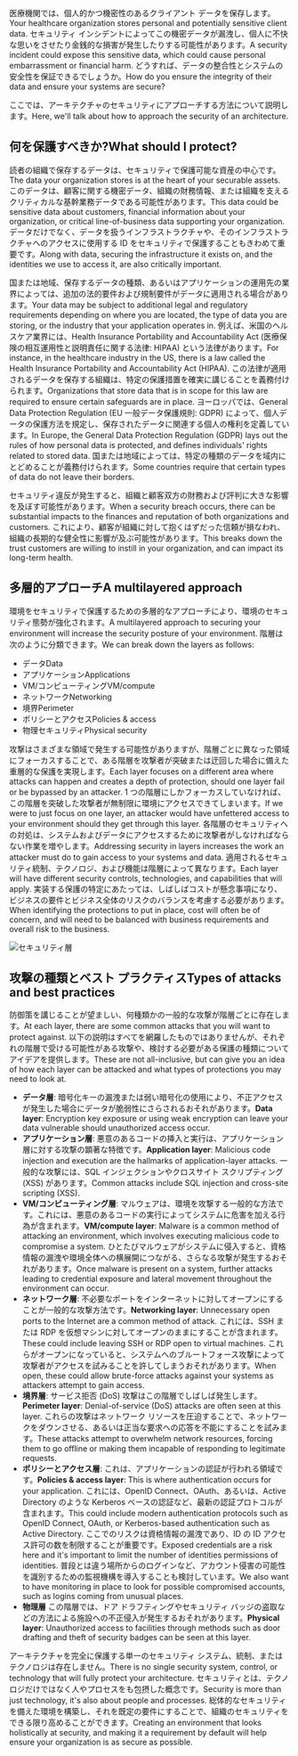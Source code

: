 <span data-ttu-id="03258-101">医療機関では、個人的かつ機密性のあるクライアント データを保存します。</span><span class="sxs-lookup"><span data-stu-id="03258-101">Your healthcare organization stores personal and potentially sensitive client data.</span></span> <span data-ttu-id="03258-102">セキュリティ インシデントによってこの機密データが漏洩し、個人に不快な思いをさせたり金銭的な損害が発生したりする可能性があります。</span><span class="sxs-lookup"><span data-stu-id="03258-102">A security incident could expose this sensitive data, which could cause personal embarrassment or financial harm.</span></span> <span data-ttu-id="03258-103">どうすれば、データの整合性とシステムの安全性を保証できるでしょうか。</span><span class="sxs-lookup"><span data-stu-id="03258-103">How do you ensure the integrity of their data and ensure your systems are secure?</span></span> 

<span data-ttu-id="03258-104">ここでは、アーキテクチャのセキュリティにアプローチする方法について説明します。</span><span class="sxs-lookup"><span data-stu-id="03258-104">Here, we'll talk about how to approach the security of an architecture.</span></span>

## <a name="what-should-i-protect"></a><span data-ttu-id="03258-105">何を保護すべきか?</span><span class="sxs-lookup"><span data-stu-id="03258-105">What should I protect?</span></span>

<span data-ttu-id="03258-106">読者の組織で保存するデータは、セキュリティで保護可能な資産の中心です。</span><span class="sxs-lookup"><span data-stu-id="03258-106">The data your organization stores is at the heart of your securable assets.</span></span> <span data-ttu-id="03258-107">このデータは、顧客に関する機密データ、組織の財務情報、または組織を支えるクリティカルな基幹業務データである可能性があります。</span><span class="sxs-lookup"><span data-stu-id="03258-107">This data could be sensitive data about customers, financial information about your organization, or critical line-of-business data supporting your organization.</span></span> <span data-ttu-id="03258-108">データだけでなく、データを扱うインフラストラクチャや、そのインフラストラクチャへのアクセスに使用する ID をセキュリティで保護することもきわめて重要です。</span><span class="sxs-lookup"><span data-stu-id="03258-108">Along with data, securing the infrastructure it exists on, and the identities we use to access it, are also critically important.</span></span>

<span data-ttu-id="03258-109">国または地域、保存するデータの種類、あるいはアプリケーションの運用先の業界によっては、追加の法的要件および規制要件がデータに適用される場合があります。</span><span class="sxs-lookup"><span data-stu-id="03258-109">Your data may be subject to additional legal and regulatory requirements depending on where you are located, the type of data you are storing, or the industry that your application operates in.</span></span> <span data-ttu-id="03258-110">例えば、米国のヘルスケア業界には、Health Insurance Portability and Accountability Act (医療保険の相互運用性と説明責任に関する法律: HIPAA) という法律があります。</span><span class="sxs-lookup"><span data-stu-id="03258-110">For instance, in the healthcare industry in the US, there is a law called the Health Insurance Portability and Accountability Act (HIPAA).</span></span> <span data-ttu-id="03258-111">この法律が適用されるデータを保存する組織は、特定の保護措置を確実に講じることを義務付けられます。</span><span class="sxs-lookup"><span data-stu-id="03258-111">Organizations that store data that is in scope for this law are required to ensure certain safeguards are in place.</span></span> <span data-ttu-id="03258-112">ヨーロッパでは、General Data Protection Regulation (EU 一般データ保護規則: GDPR) によって、個人データの保護方法を規定し、保存されたデータに関連する個人の権利を定義しています。</span><span class="sxs-lookup"><span data-stu-id="03258-112">In Europe, the General Data Protection Regulation (GDPR) lays out the rules of how personal data is protected, and defines individuals' rights related to stored data.</span></span> <span data-ttu-id="03258-113">国または地域によっては、特定の種類のデータを域内にとどめることが義務付けられます。</span><span class="sxs-lookup"><span data-stu-id="03258-113">Some countries require that certain types of data do not leave their borders.</span></span>

<span data-ttu-id="03258-114">セキュリティ違反が発生すると、組織と顧客双方の財務および評判に大きな影響を及ぼす可能性があります。</span><span class="sxs-lookup"><span data-stu-id="03258-114">When a security breach occurs, there can be substantial impacts to the finances and reputation of both organizations and customers.</span></span> <span data-ttu-id="03258-115">これにより、顧客が組織に対して抱くはずだった信頼が損なわれ、組織の長期的な健全性に影響が及ぶ可能性があります。</span><span class="sxs-lookup"><span data-stu-id="03258-115">This breaks down the trust customers are willing to instill in your organization, and can impact its long-term health.</span></span>

## <a name="a-multilayered-approach"></a><span data-ttu-id="03258-116">多層的アプローチ</span><span class="sxs-lookup"><span data-stu-id="03258-116">A multilayered approach</span></span>

<span data-ttu-id="03258-117">環境をセキュリティで保護するための多層的なアプローチにより、環境のセキュリティ態勢が強化されます。</span><span class="sxs-lookup"><span data-stu-id="03258-117">A multilayered approach to securing your environment will increase the security posture of your environment.</span></span> <span data-ttu-id="03258-118">階層は次のように分類できます。</span><span class="sxs-lookup"><span data-stu-id="03258-118">We can break down the layers as follows:</span></span>

* <span data-ttu-id="03258-119">データ</span><span class="sxs-lookup"><span data-stu-id="03258-119">Data</span></span>
* <span data-ttu-id="03258-120">アプリケーション</span><span class="sxs-lookup"><span data-stu-id="03258-120">Applications</span></span>
* <span data-ttu-id="03258-121">VM/コンピューティング</span><span class="sxs-lookup"><span data-stu-id="03258-121">VM/compute</span></span>
* <span data-ttu-id="03258-122">ネットワーク</span><span class="sxs-lookup"><span data-stu-id="03258-122">Networking</span></span>
* <span data-ttu-id="03258-123">境界</span><span class="sxs-lookup"><span data-stu-id="03258-123">Perimeter</span></span>
* <span data-ttu-id="03258-124">ポリシーとアクセス</span><span class="sxs-lookup"><span data-stu-id="03258-124">Policies & access</span></span>
* <span data-ttu-id="03258-125">物理セキュリティ</span><span class="sxs-lookup"><span data-stu-id="03258-125">Physical security</span></span>

<span data-ttu-id="03258-126">攻撃はさまざまな領域で発生する可能性がありますが、階層ごとに異なった領域にフォーカスすることで、ある階層を攻撃者が突破または迂回した場合に備えた重層的な保護を実現します。</span><span class="sxs-lookup"><span data-stu-id="03258-126">Each layer focuses on a different area where attacks can happen and creates a depth of protection, should one layer fail or be bypassed by an attacker.</span></span> <span data-ttu-id="03258-127">1 つの階層にしかフォーカスしていなければ、この階層を突破した攻撃者が無制限に環境にアクセスできてしまいます。</span><span class="sxs-lookup"><span data-stu-id="03258-127">If we were to just focus on one layer, an attacker would have unfettered access to your environment should they get through this layer.</span></span> <span data-ttu-id="03258-128">各階層のセキュリティへの対処は、システムおよびデータにアクセスするために攻撃者がしなければならない作業を増やします。</span><span class="sxs-lookup"><span data-stu-id="03258-128">Addressing security in layers increases the work an attacker must do to gain access to your systems and data.</span></span> <span data-ttu-id="03258-129">適用されるセキュリティ統制、テクノロジ、および機能は階層によって異なります。</span><span class="sxs-lookup"><span data-stu-id="03258-129">Each layer will have different security controls, technologies, and capabilities that will apply.</span></span> <span data-ttu-id="03258-130">実装する保護の特定にあたっては、しばしばコストが懸念事項になり、ビジネスの要件とビジネス全体のリスクのバランスを考慮する必要があります。</span><span class="sxs-lookup"><span data-stu-id="03258-130">When identifying the protections to put in place, cost will often be of concern, and will need to be balanced with business requirements and overall risk to the business.</span></span>

![セキュリティ層](../media-draft/security-layers.png)

## <a name="types-of-attacks-and-best-practices"></a><span data-ttu-id="03258-132">攻撃の種類とベスト プラクティス</span><span class="sxs-lookup"><span data-stu-id="03258-132">Types of attacks and best practices</span></span>

<span data-ttu-id="03258-133">防御策を講じることが望ましい、何種類かの一般的な攻撃が階層ごとに存在します。</span><span class="sxs-lookup"><span data-stu-id="03258-133">At each layer, there are some common attacks that you will want to protect against.</span></span> <span data-ttu-id="03258-134">以下の説明はすべてを網羅したものではありませんが、それぞれの階層で受ける可能性がある攻撃や、検討する必要がある保護の種類についてアイデアを提供します。</span><span class="sxs-lookup"><span data-stu-id="03258-134">These are not all-inclusive, but can give you an idea of how each layer can be attacked and what types of protections you may need to look at.</span></span>

* <span data-ttu-id="03258-135">**データ層**: 暗号化キーの漏洩または弱い暗号化の使用により、不正アクセスが発生した場合にデータが脆弱性にさらされるおそれがあります。</span><span class="sxs-lookup"><span data-stu-id="03258-135">**Data layer**: Encryption key exposure or using weak encryption can leave your data vulnerable should unauthorized access occur.</span></span>
* <span data-ttu-id="03258-136">**アプリケーション層**: 悪意のあるコードの挿入と実行は、アプリケーション層に対する攻撃の顕著な特徴です。</span><span class="sxs-lookup"><span data-stu-id="03258-136">**Application layer**: Malicious code injection and execution are the hallmarks of application-layer attacks.</span></span> <span data-ttu-id="03258-137">一般的な攻撃には、SQL インジェクションやクロスサイト スクリプティング (XSS) があります。</span><span class="sxs-lookup"><span data-stu-id="03258-137">Common attacks include SQL injection and cross-site scripting (XSS).</span></span>
* <span data-ttu-id="03258-138">**VM/コンピューティング層**: マルウェアは、環境を攻撃する一般的な方法です。これには、悪意のあるコードの実行によってシステムに危害を加える行為が含まれます。</span><span class="sxs-lookup"><span data-stu-id="03258-138">**VM/compute layer**: Malware is a common method of attacking an environment, which involves executing malicious code to compromise a system.</span></span> <span data-ttu-id="03258-139">ひとたびマルウェアがシステムに侵入すると、資格情報の漏洩や環境全体への横展開につながる、さらなる攻撃が発生するおそれがあります。</span><span class="sxs-lookup"><span data-stu-id="03258-139">Once malware is present on a system, further attacks leading to credential exposure and lateral movement throughout the environment can occur.</span></span>
* <span data-ttu-id="03258-140">**ネットワーク層**: 不必要なポートをインターネットに対してオープンにすることが一般的な攻撃方法です。</span><span class="sxs-lookup"><span data-stu-id="03258-140">**Networking layer**: Unnecessary open ports to the Internet are a common method of attack.</span></span> <span data-ttu-id="03258-141">これには、SSH または RDP を仮想マシンに対してオープンのままにすることが含まれます。</span><span class="sxs-lookup"><span data-stu-id="03258-141">These could include leaving SSH or RDP open to virtual machines.</span></span> <span data-ttu-id="03258-142">これらがオープンになっていると、システムへのブルートフォース攻撃によって攻撃者がアクセスを試みることを許してしまうおそれがあります。</span><span class="sxs-lookup"><span data-stu-id="03258-142">When open, these could allow brute-force attacks against your systems as attackers attempt to gain access.</span></span>
* <span data-ttu-id="03258-143">**境界層**: サービス拒否 (DoS) 攻撃はこの階層でしばしば発生します。</span><span class="sxs-lookup"><span data-stu-id="03258-143">**Perimeter layer**: Denial-of-service (DoS) attacks are often seen at this layer.</span></span> <span data-ttu-id="03258-144">これらの攻撃はネットワーク リソースを圧迫することで、ネットワークをダウンさせる、あるいは正当な要求への応答を不能にすることを試みます。</span><span class="sxs-lookup"><span data-stu-id="03258-144">These attacks attempt to overwhelm network resources, forcing them to go  offline or making them incapable of responding to legitimate requests.</span></span>
* <span data-ttu-id="03258-145">**ポリシーとアクセス層**: これは、アプリケーションの認証が行われる領域です。</span><span class="sxs-lookup"><span data-stu-id="03258-145">**Policies & access layer**: This is where authentication occurs for your application.</span></span> <span data-ttu-id="03258-146">これには、OpenID Connect、OAuth、あるいは、Active Directory のような Kerberos ベースの認証など、最新の認証プロトコルが含まれます。</span><span class="sxs-lookup"><span data-stu-id="03258-146">This could include modern authentication protocols such as OpenID Connect, OAuth, or Kerberos-based authentication such as Active Directory.</span></span> <span data-ttu-id="03258-147">ここでのリスクは資格情報の漏洩であり、ID の ID アクセス許可の数を制限することが重要です。</span><span class="sxs-lookup"><span data-stu-id="03258-147">Exposed credentials are a risk here and it's important to limit the number of identities permissions of identities.</span></span> <span data-ttu-id="03258-148">普段とは違う場所からのログインなど、アカウント侵害の可能性を識別するための監視機構を導入することも検討しています。</span><span class="sxs-lookup"><span data-stu-id="03258-148">We also want to have monitoring in place to look for possible compromised accounts, such as logins coming from unusual places.</span></span>
* <span data-ttu-id="03258-149">**物理層** この階層では、ドア ドラフティングやセキュリティ バッジの盗取などの方法による施設への不正侵入が発生するおそれがあります。</span><span class="sxs-lookup"><span data-stu-id="03258-149">**Physical layer**: Unauthorized access to facilities through methods such as door drafting and theft of security badges can be seen at this layer.</span></span>

<span data-ttu-id="03258-150">アーキテクチャを完全に保護する単一のセキュリティ システム、統制、またはテクノロジは存在しません。</span><span class="sxs-lookup"><span data-stu-id="03258-150">There is no single security system, control, or technology that will fully protect your architecture.</span></span> <span data-ttu-id="03258-151">セキュリティとは、テクノロジだけではなく人やプロセスをも包摂した概念です。</span><span class="sxs-lookup"><span data-stu-id="03258-151">Security is more than just technology, it's also about people and processes.</span></span> <span data-ttu-id="03258-152">総体的なセキュリティを備えた環境を構築し、それを既定の要件にすることで、組織のセキュリティをできる限り高めることができます。</span><span class="sxs-lookup"><span data-stu-id="03258-152">Creating an environment that looks holistically at security, and making it a requirement by default will help ensure your organization is as secure as possible.</span></span>
